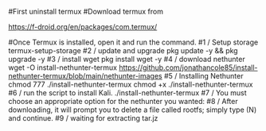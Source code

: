 #First uninstall termux
#Download termux from

https://f-droid.org/en/packages/com.termux/

#Once Termux is installed, open it and run the command.
#1 / Setup storage
termux-setup-storage
#2 / update and upgrade
pkg update -y && pkg upgrade -y
#3 / install wget
pkg install wget -y
#4 / download nethunter
wget -O install-nethunter-termux https://github.com/jonathancole85/install-nethunter-termux/blob/main/nethunter-images
#5 / Installing Nethunter
chmod 777 ./install-nethunter-termux
chmod +x ./install-nethunter-termux
#6 / run the script to install Kali.
./install-nethunter-termux
#7 / You must choose an appropriate option for the nethunter you wanted:
#8 / After downloading, it will prompt you to delete a file called rootfs; simply type (N) and continue.
#9 / waiting for extracting tar.jz
